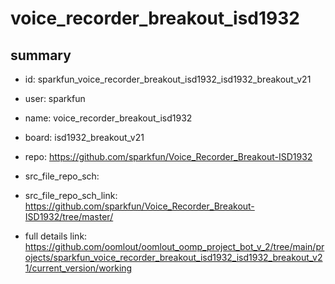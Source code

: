 # voice_recorder_breakout_isd1932
 
## summary 
* id: sparkfun_voice_recorder_breakout_isd1932_isd1932_breakout_v21
* user: sparkfun
* name: voice_recorder_breakout_isd1932
* board: isd1932_breakout_v21
* repo: https://github.com/sparkfun/Voice_Recorder_Breakout-ISD1932



* src_file_repo_sch: 
* src_file_repo_sch_link: https://github.com/sparkfun/Voice_Recorder_Breakout-ISD1932/tree/master/
* full details link: https://github.com/oomlout/oomlout_oomp_project_bot_v_2/tree/main/projects/sparkfun_voice_recorder_breakout_isd1932_isd1932_breakout_v21/current_version/working  







